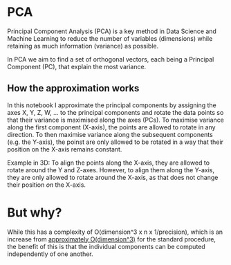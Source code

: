 # PCA
Principal Component Analysis (PCA) is a key method in Data Science and Machine Learning to reduce the number of variables (dimensions) while retaining as much information (variance) as possible.

In PCA we aim to find a set of orthogonal vectors, each being a Principal Component (PC), that explain the most variance.

## How the approximation works
In this notebook I approximate the principal components by assigning the axes X, Y, Z, W, ... to the principal components and rotate the data points so that their variance is maximised along the axes (PCs). To maximise variance along the first component (X-axis), the points are allowed to rotate in any direction. To then maximise variance along the subsequent components (e.g. the Y-axis), the poinst are only allowed to be rotated in a way that their position on the X-axis remains constant.

Example in 3D:
To align the points along the X-axis, they are allowed to rotate around the Y and Z-axes. However, to align them along the Y-axis, they are only allowed to rotate around the X-axis, as that does not change their position _on_ the X-axis.

# But why?
While this has a complexity of O(dimension^3 x n x 1/precision), which is an increase from [approximately O(dimension^3)](https://alekhyo.medium.com/computational-complexity-of-pca-4cb61143b7e5) for the standard procedure, the benefit of this is that the individual components can be computed independently of one another.

